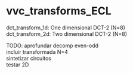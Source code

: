 # vvc_transforms_ECL

dct_transform_1d: One dimensional DCT-2 (N=8) <br>
dct_transform_2d: Two dimensional DCT-2 (N=8)

TODO: 
      aprofundar decomp even-odd <br>
      incluir transformada N=4 <br>
      sintetizar circuitos <br>
      testar 2D
